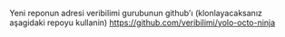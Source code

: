Yeni reponun adresi veribilimi gurubunun github'ı (klonlayacaksanız aşagidaki repoyu kullanin)
https://github.com/veribilimi/yolo-octo-ninja
